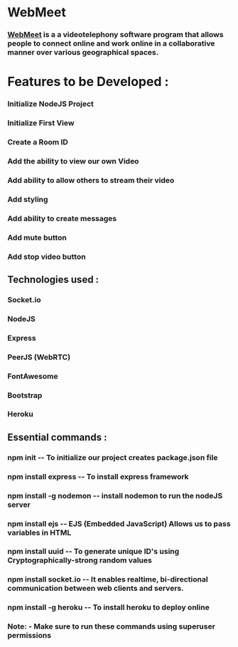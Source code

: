 # WebMeet
### [WebMeet](https://hidden-beach-22699.herokuapp.com/c5aad9fc-4ba0-4da1-b170-9d307c6fe4d7) is a a videotelephony software program that allows people to connect online and work online in a collaborative manner over various geographical spaces.



# Features to be Developed :

### Initialize NodeJS Project 
### Initialize First View
### Create a Room ID
### Add the ability to view our own Video
### Add ability to allow others to stream their video
### Add styling 
### Add ability to create messages 
### Add mute button
### Add stop video button

## Technologies used :

### Socket.io
### NodeJS 
### Express
### PeerJS (WebRTC)
### FontAwesome
### Bootstrap
### Heroku

## Essential commands :

### npm init -- To initialize our project creates package.json file
### npm install express -- To install express framework
### npm install -g nodemon -- install nodemon to run the nodeJS server 
### npm install ejs -- EJS (Embedded JavaScript) Allows us to pass variables in HTML 
### npm install uuid -- To generate unique ID's using Cryptographically-strong random values
### npm install socket.io -- It enables realtime, bi-directional communication between web clients and servers. 
### npm install -g heroku -- To install heroku to deploy online


### Note: - Make sure to run these commands using superuser permissions
